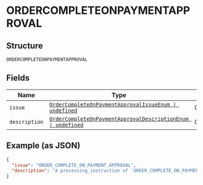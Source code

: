 
# ORDERCOMPLETEONPAYMENTAPPROVAL

## Structure

`ORDERCOMPLETEONPAYMENTAPPROVAL`

## Fields

| Name | Type | Tags | Description |
|  --- | --- | --- | --- |
| `issue` | [`OrderCompleteOnPaymentApprovalIssueEnum \| undefined`](../../doc/models/order-complete-on-payment-approval-issue-enum.md) | Optional | - |
| `description` | [`OrderCompleteOnPaymentApprovalDescriptionEnum \| undefined`](../../doc/models/order-complete-on-payment-approval-description-enum.md) | Optional | - |

## Example (as JSON)

```json
{
  "issue": "ORDER_COMPLETE_ON_PAYMENT_APPROVAL",
  "description": "A processing_instruction of `ORDER_COMPLETE_ON_PAYMENT_APPROVAL` is required for the specified payment_source. Please refer to the integration guide https://developer.paypal.com/docs/limited-release/alternative-payment-methods-with-orders/ for more details"
}
```

